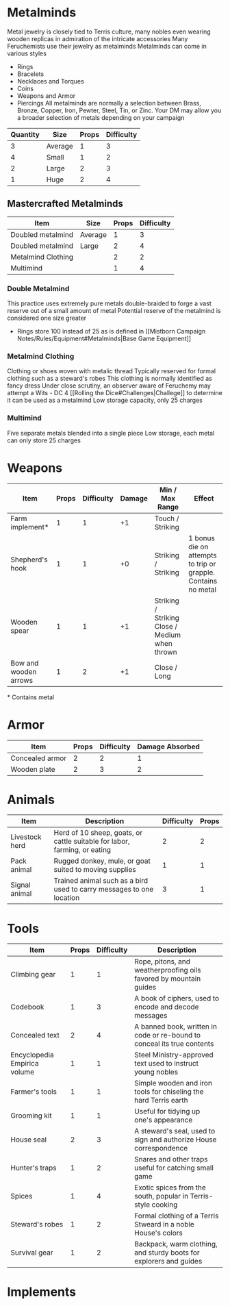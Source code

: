 # Metalminds
Metal jewelry is closely tied to Terris culture, many nobles even wearing wooden replicas in admiration of the intricate accessories
Many Feruchemists use their jewelry as metalminds
Metalminds can come in various styles
- Rings
- Bracelets
- Necklaces and Torques
- Coins
- Weapons and Armor
- Piercings
All metalminds are normally a selection between Brass, Bronze, Copper, Iron, Pewter, Steel, Tin, or Zinc. Your DM may allow you a broader selection of metals depending on your campaign

| Quantity | Size    | Props | Difficulty |
| -------- | ------- | ----- | ---------- |
| 3        | Average | 1     | 3          |
| 4        | Small   | 1     | 2          |
| 2        | Large   | 2     | 3          |
| 1        | Huge    | 2     | 4          |
## Mastercrafted Metalminds
| Item               | Size    | Props | Difficulty |
| ------------------ | ------- | ----- | ---------- |
| Doubled metalmind  | Average | 1     | 3          |
| Doubled metalmind  | Large   | 2     | 4          |
| Metalmind Clothing |         | 2     | 2          |
| Multimind          |         | 1     | 4          |
### Double Metalmind
This practice uses extremely pure metals double-braided to forge a vast reserve out of a small amount of metal
Potential reserve of the metalmind is considered one size greater
- Rings store 100 instead of 25 as is defined in [[Mistborn Campaign Notes/Rules/Equipment#Metalminds|Base Game Equipment]]
### Metalmind Clothing
Clothing or shoes woven with metalic thread
Typically reserved for formal clothing such as a steward's robes
This clothing is normally identified as fancy dress
Under close scrutiny, an observer aware of Feruchemy may attempt a Wits - DC 4 [[Rolling the Dice#Challenges|Challege]] to determine it can be used as a metalmind
Low storage capacity, only 25 charges
### Multimind
Five separate metals blended into a single piece
Low storage, each metal can only store 25 charges

# Weapons
| Item                  | Props | Difficulty | Damage | Min / Max Range                                   | Effect                                                        |
| --------------------- | ----- | ---------- | ------ | ------------------------------------------------- | ------------------------------------------------------------- |
| Farm implement*       | 1     | 1          | +1     | Touch / Striking                                  |                                                               |
| Shepherd's hook       | 1     | 1          | +0     | Striking / Striking                               | 1 bonus die on attempts to trip or grapple. Contains no metal |
| Wooden spear          | 1     | 1          | +1     | Striking / Striking<br>Close / Medium when thrown |                                                               |
| Bow and wooden arrows | 1     | 2          | +1     | Close / Long                                      |                                                               |
\* Contains metal
# Armor
| Item            | Props | Difficulty | Damage Absorbed |
| --------------- | ----- | ---------- | --------------- |
| Concealed armor | 2     | 2          | 1               |
| Wooden plate    | 2     | 3          | 2               |
# Animals
| Item           | Description                                                               | Difficulty | Props |
| -------------- | ------------------------------------------------------------------------- | ---------- | ----- |
| Livestock herd | Herd of 10 sheep, goats, or cattle suitable for labor, farming, or eating | 2          | 2     |
| Pack animal    | Rugged donkey, mule, or goat suited to moving supplies                    | 1          | 1     |
| Signal animal  | Trained animal such as a bird used to carry messages to one location      | 3          | 1     |
# Tools

| Item                         | Props | Difficulty | Description                                                             |
| ---------------------------- | ----- | ---------- | ----------------------------------------------------------------------- |
| Climbing gear                | 1     | 1          | Rope, pitons, and weatherproofing oils favored by mountain guides       |
| Codebook                     | 1     | 3          | A book of ciphers, used to encode and decode messages                   |
| Concealed text               | 2     | 4          | A banned book, written in code or re-bound to conceal its true contents |
| Encyclopedia Empirica volume | 1     | 1          | Steel Ministry-approved text used to instruct young nobles              |
| Farmer's tools               | 1     | 1          | Simple wooden and iron tools for chiseling the hard Terris earth        |
| Grooming kit                 | 1     | 1          | Useful for tidying up one's appearance                                  |
| House seal                   | 2     | 3          | A steward's seal, used to sign and authorize House correspondence       |
| Hunter's traps               | 1     | 2          | Snares and other traps useful for catching small game                   |
| Spices                       | 1     | 4          | Exotic spices from the south, popular in Terris-style cooking           |
| Steward's robes              | 1     | 2          | Formal clothing of a Terris Stweard in a noble House's colors           |
| Survival gear                | 1     | 2          | Backpack, warm clothing, and sturdy boots for explorers and guides      |
# Implements
